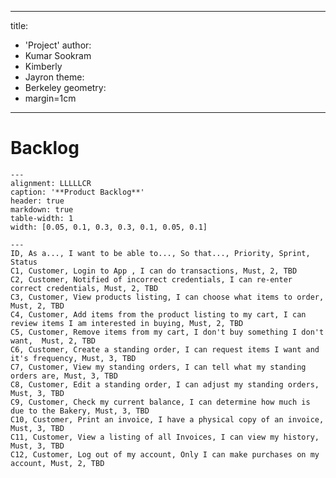 <!--
|User Story      			|Member		|Date Assigned	|Due Date       |Date Completed	|Comments			|
|:--------------------------------------|:--------------|:--------------|:--------------|:--------------|:------------------------------|
|Created Backlog table			| Kumar 	| 9-Nov-2019 	| 10-Nov-2019 	| 10-Nov-2019	|				|
|Send SRS document to the group 	|Jayron		| 9-Nov-2019	| 10-Nov-2019	| 		|				|
|Provide Weekly Task for first Sprint	| Kumar		| 9-Nov-2019	| 13-Nov-2019	|		|Required to read SRS and plan	|
|					|		|		|		|		|Backlog.			|
Mark Down Comments

Pdf build command on Kumar machine

pandoc -s -F pantable -o backlog.pdf backlog.md

vim command 

:!pandoc -s -F pantable -o %:r.pdf %

-->
---
title:
- 'Project'
author:
- Kumar Sookram
- Kimberly
- Jayron
theme:
- Berkeley
geometry:
- margin=1cm
---


# Backlog

```{.table}
---
alignment: LLLLLCR
caption: '**Product Backlog**'
header: true
markdown: true
table-width: 1
width: [0.05, 0.1, 0.3, 0.3, 0.1, 0.05, 0.1]

---
ID, As a..., I want to be able to..., So that..., Priority, Sprint, Status  
C1, Customer, Login to App , I can do transactions, Must, 2, TBD
C2, Customer, Notified of incorrect credentials, I can re-enter correct credentials, Must, 2, TBD
C3, Customer, View products listing, I can choose what items to order, Must, 2, TBD
C4, Customer, Add items from the product listing to my cart, I can review items I am interested in buying, Must, 2, TBD
C5, Customer, Remove items from my cart, I don't buy something I don't want,  Must, 2, TBD
C6, Customer, Create a standing order, I can request items I want and it's frequency, Must, 3, TBD 
C7, Customer, View my standing orders, I can tell what my standing orders are, Must, 3, TBD
C8, Customer, Edit a standing order, I can adjust my standing orders, Must, 3, TBD
C9, Customer, Check my current balance, I can determine how much is due to the Bakery, Must, 3, TBD
C10, Customer, Print an invoice, I have a physical copy of an invoice, Must, 3, TBD
C11, Customer, View a listing of all Invoices, I can view my history, Must, 3, TBD
C12, Customer, Log out of my account, Only I can make purchases on my account, Must, 2, TBD
```

